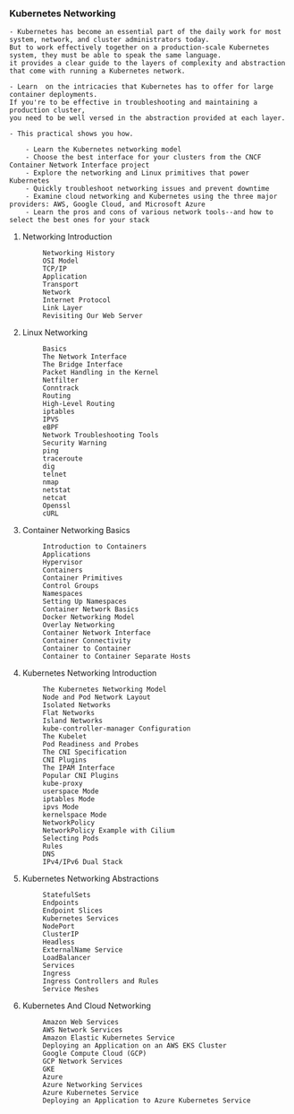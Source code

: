 ### Kubernetes Networking 

    - Kubernetes has become an essential part of the daily work for most system, network, and cluster administrators today. 
    But to work effectively together on a production-scale Kubernetes system, they must be able to speak the same language. 
    it provides a clear guide to the layers of complexity and abstraction that come with running a Kubernetes network.

    - Learn  on the intricacies that Kubernetes has to offer for large container deployments. 
    If you're to be effective in troubleshooting and maintaining a production cluster, 
    you need to be well versed in the abstraction provided at each layer. 
    
    - This practical shows you how.

        - Learn the Kubernetes networking model
        - Choose the best interface for your clusters from the CNCF Container Network Interface project
        - Explore the networking and Linux primitives that power Kubernetes
        - Quickly troubleshoot networking issues and prevent downtime
        - Examine cloud networking and Kubernetes using the three major providers: AWS, Google Cloud, and Microsoft Azure
        - Learn the pros and cons of various network tools--and how to select the best ones for your stack


1. Networking Introduction
  
            Networking History
            OSI Model
            TCP/IP
            Application
            Transport
            Network
            Internet Protocol
            Link Layer
            Revisiting Our Web Server
    
2. Linux Networking
  
            Basics
            The Network Interface
            The Bridge Interface
            Packet Handling in the Kernel
            Netfilter
            Conntrack
            Routing
            High-Level Routing
            iptables
            IPVS
            eBPF
            Network Troubleshooting Tools
            Security Warning
            ping
            traceroute
            dig
            telnet
            nmap
            netstat
            netcat
            Openssl
            cURL
    
3. Container Networking Basics

            Introduction to Containers
            Applications
            Hypervisor
            Containers
            Container Primitives
            Control Groups
            Namespaces
            Setting Up Namespaces
            Container Network Basics
            Docker Networking Model
            Overlay Networking
            Container Network Interface
            Container Connectivity
            Container to Container
            Container to Container Separate Hosts
    
4. Kubernetes Networking Introduction
  
            The Kubernetes Networking Model
            Node and Pod Network Layout
            Isolated Networks
            Flat Networks
            Island Networks
            kube-controller-manager Configuration
            The Kubelet
            Pod Readiness and Probes
            The CNI Specification
            CNI Plugins
            The IPAM Interface
            Popular CNI Plugins
            kube-proxy
            userspace Mode
            iptables Mode
            ipvs Mode
            kernelspace Mode
            NetworkPolicy
            NetworkPolicy Example with Cilium
            Selecting Pods
            Rules
            DNS
            IPv4/IPv6 Dual Stack
    
5. Kubernetes Networking Abstractions
  
            StatefulSets
            Endpoints
            Endpoint Slices
            Kubernetes Services
            NodePort
            ClusterIP
            Headless
            ExternalName Service
            LoadBalancer
            Services     
            Ingress
            Ingress Controllers and Rules
            Service Meshes
    
6. Kubernetes And Cloud Networking
  
            Amazon Web Services
            AWS Network Services
            Amazon Elastic Kubernetes Service
            Deploying an Application on an AWS EKS Cluster
            Google Compute Cloud (GCP)
            GCP Network Services
            GKE
            Azure
            Azure Networking Services
            Azure Kubernetes Service
            Deploying an Application to Azure Kubernetes Service